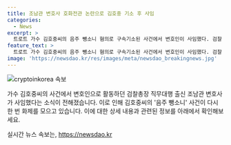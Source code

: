 ```yaml
---
title: 조남관 변호사 호화전관 논란으로 김호중 기소 후 사임
categories:
  - News
excerpt: >
  트로트 가수 김호중씨의 음주 뺑소니 혐의로 구속기소된 사건에서 변호인이 사임했다. 검찰 총장 직무대행 출신의 조남관 변호사는 원래 의뢰인과 검찰 수사 단계까지만 변호하기로 계약하였으며, 이제 역할이 끝났다고 전했다. 이 사건으로 인한 김씨의 첫 공판은 오는 10일에 예정되어 있다.
feature_text: >
  트로트 가수 김호중씨의 음주 뺑소니 혐의로 구속기소된 사건에서 변호인이 사임했다. 검찰 총장 직무대행 출신의 조남관 변호사는 원래 의뢰인과 검찰 수사 단계까지만 변호하기로 계약하였으며, 이제 역할이 끝났다고 전했다. 이 사건으로 인한 김씨의 첫 공판은 오는 10일에 예정되어 있다.
image: 'https://newsdao.kr/res/images/meta/newsdao_breakingnews.jpg'
---
```


<p><img src="https://newsdao.kr/res/images/meta/newsdao_breakingnews.jpg" alt="cryptoinkorea 속보" /></p>

<p>가수 김호중씨의 사건에서 변호인으로 활동하던 검찰총장 직무대행 출신 조남관 변호사가 사임했다는 소식이 전해졌습니다. 이로 인해 김호중씨의 '음주 뺑소니' 사건이 다시 한 번 화제를 모으고 있습니다. 이에 대한 상세 내용과 관련된 정보를 아래에서 확인해보세요.</p>
실시간 뉴스 속보는, <a href="https://newsdao.kr" rel="dofollow">https://newsdao.kr</a>


